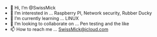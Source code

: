 - 👋 Hi, I’m @SwissMick
- 👀 I’m interested in ... Raspberry PI, Network security, Rubber Ducky
- 🌱 I’m currently learning ... LINUX
- 💞️ I’m looking to collaborate on ... Pen testing and the like
- 📫 How to reach me ... SwissMick@icloud.com

<!---
SwissMick/SwissMick is a ✨ special ✨ repository because its `README.md` (this file) appears on your GitHub profile.
You can click the Preview link to take a look at your changes.
--->
